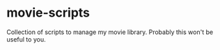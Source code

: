 # movie-scripts
Collection of scripts to manage my movie library. Probably this won't be useful to you.
